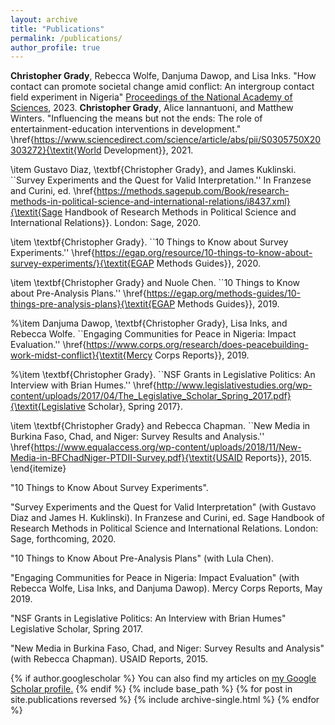 ```yaml
---
layout: archive
title: "Publications"
permalink: /publications/
author_profile: true
---
```


**Christopher Grady**, Rebecca Wolfe, Danjuma Dawop, and Lisa Inks. "How contact can promote societal change amid conflict: An intergroup contact field experiment in Nigeria" [Proceedings of the National Academy of Sciences](https://www.pnas.org/doi/abs/10.1073/pnas.2304882120), 2023.
**Christopher Grady**, Alice Iannantuoni, and Matthew Winters. "Influencing the means but not the ends: The role of entertainment-education interventions in development." \href{https://www.sciencedirect.com/science/article/abs/pii/S0305750X20303272}{\textit{World Development}}, 2021.

\item Gustavo Diaz, \textbf{Christopher Grady}, and James Kuklinski. ``Survey Experiments and the Quest for Valid Interpretation.''  In Franzese and Curini, ed. \href{https://methods.sagepub.com/Book/research-methods-in-political-science-and-international-relations/i8437.xml}{\textit{Sage Handbook of Research Methods in Political Science and International Relations}}.  London: Sage, 2020.

\item \textbf{Christopher Grady}. ``10 Things to Know about Survey Experiments.'' \href{https://egap.org/resource/10-things-to-know-about-survey-experiments/}{\textit{EGAP Methods Guides}}, 2020.

\item \textbf{Christopher Grady} and Nuole Chen. ``10 Things to Know about Pre-Analysis Plans.'' \href{https://egap.org/methods-guides/10-things-pre-analysis-plans}{\textit{EGAP Methods Guides}}, 2019.

%\item Danjuma Dawop, \textbf{Christopher Grady}, Lisa Inks, and Rebecca Wolfe. ``Engaging Communities for Peace in Nigeria: Impact Evaluation.'' \href{https://www.corps.org/research/does-peacebuilding-work-midst-conflict}{\textit{Mercy Corps Reports}}, 2019.

%\item \textbf{Christopher Grady}. ``NSF Grants in Legislative Politics: An Interview with Brian Humes.'' \href{http://www.legislativestudies.org/wp-content/uploads/2017/04/The_Legislative_Scholar_Spring_2017.pdf}{\textit{Legislative Scholar}, Spring 2017}.

\item \textbf{Christopher Grady} and Rebecca Chapman. ``New Media in Burkina Faso, Chad, and Niger: Survey Results and Analysis.'' \href{https://www.equalaccess.org/wp-content/uploads/2018/11/New-Media-in-BFChadNiger-PTDII-Survey.pdf}{\textit{USAID Reports}}, 2015.
\end{itemize}

"10 Things to Know About Survey Experiments".

"Survey Experiments and the Quest for Valid Interpretation" (with Gustavo
Diaz and James H. Kuklinski). In Franzese and Curini, ed. Sage Handbook of
Research Methods in Political Science and International Relations. London:
Sage, forthcoming, 2020.

"10 Things to Know About Pre-Analysis Plans" (with Lula Chen).

"Engaging Communities for Peace in Nigeria: Impact Evaluation" (with
Rebecca Wolfe, Lisa Inks, and Danjuma Dawop). Mercy Corps Reports,
May 2019.

"NSF Grants in Legislative Politics: An Interview with Brian Humes" Legislative
Scholar, Spring 2017.

"New Media in Burkina Faso, Chad, and Niger: Survey Results and Analysis"
(with Rebecca Chapman). USAID Reports, 2015.

{% if author.googlescholar %}
  You can also find my articles on <u><a href="{{[author.googlescholar](https://scholar.google.com/citations?user=EzZKouQAAAAJ&hl=en&oi=sra)}}">my Google Scholar profile</a>.</u>
{% endif %}
{% include base_path %}
{% for post in site.publications reversed %}
  {% include archive-single.html %}
{% endfor %}
